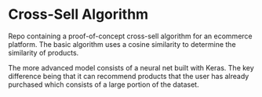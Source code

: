 # Cross-Sell Algorithm

Repo containing a proof-of-concept cross-sell algorithm for an ecommerce platform. The basic algorithm uses a cosine similarity to determine the similarity of products.

The more advanced model consists of a neural net built with Keras. The key difference being that it can recommend products that the user has already purchased which consists of a large portion of the dataset.
